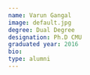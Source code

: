 ```yaml
---
name: Varun Gangal
image: default.jpg
degree: Dual Degree
designation: Ph.D CMU
graduated year: 2016
bio:
type: alumni
---
```

